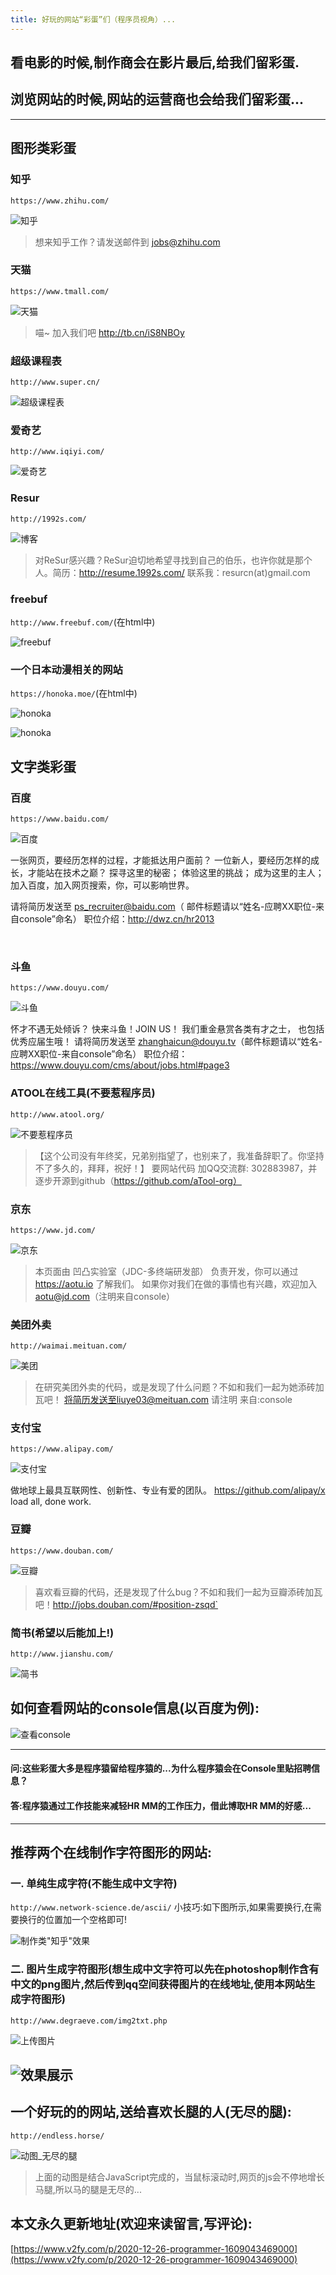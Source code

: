 ```yaml
---
title: 好玩的网站“彩蛋”们（程序员视角）...
---
```






## 看电影的时候,制作商会在影片最后,给我们留彩蛋.
## 浏览网站的时候,网站的运营商也会给我们留彩蛋...


---
## 图形类彩蛋

### 知乎
`https://www.zhihu.com/`


![知乎](https://www.v2fy.com/asset/0i/jikemiji/jikemiji-md/2020-12-26-programmer-1609043469000.assets/3203841-a6409625f91f2f09.jpg)



>想来知乎工作？请发送邮件到 jobs@zhihu.com

### 天猫
`https://www.tmall.com/`

![天猫](https://www.v2fy.com/asset/0i/jikemiji/jikemiji-md/2020-12-26-programmer-1609043469000.assets/3203841-6dad2042e5545606.jpg)


>喵~ 加入我们吧 http://tb.cn/iS8NBOy

### 超级课程表
`http://www.super.cn/`

![超级课程表](https://www.v2fy.com/asset/0i/jikemiji/jikemiji-md/2020-12-26-programmer-1609043469000.assets/3203841-6a72133705ca8cb8.jpg)

### 爱奇艺
`http://www.iqiyi.com/`


![爱奇艺](https://www.v2fy.com/asset/0i/jikemiji/jikemiji-md/2020-12-26-programmer-1609043469000.assets/3203841-cf2443956f80b4a9.jpg)



### Resur
`http://1992s.com/`


![博客](https://www.v2fy.com/asset/0i/jikemiji/jikemiji-md/2020-12-26-programmer-1609043469000.assets/3203841-37b63d4d9a9d5fa3.jpg)


>对ReSur感兴趣？ReSur迫切地希望寻找到自己的伯乐，也许你就是那个人。简历：http://resume.1992s.com/ 联系我：resurcn(at)gmail.com



### freebuf
`http://www.freebuf.com/`(在html中)


![freebuf](https://www.v2fy.com/asset/0i/jikemiji/jikemiji-md/2020-12-26-programmer-1609043469000.assets/3203841-9bb5a4783b6f960c.jpg)

### 一个日本动漫相关的网站
`https://honoka.moe/`(在html中)




![honoka](https://www.v2fy.com/asset/0i/jikemiji/jikemiji-md/2020-12-26-programmer-1609043469000.assets/3203841-778e83636a963013.jpg)




![honoka](https://www.v2fy.com/asset/0i/jikemiji/jikemiji-md/2020-12-26-programmer-1609043469000.assets/3203841-fdd91bb1441ee37b.jpg)



## 文字类彩蛋

### 百度
`https://www.baidu.com/`


![百度](https://www.v2fy.com/asset/0i/jikemiji/jikemiji-md/2020-12-26-programmer-1609043469000.assets/3203841-07a33f3782149001.jpg)




一张网页，要经历怎样的过程，才能抵达用户面前？
一位新人，要经历怎样的成长，才能站在技术之巅？
探寻这里的秘密；
体验这里的挑战；
成为这里的主人；
加入百度，加入网页搜索，你，可以影响世界。

请将简历发送至  ps_recruiter@baidu.com（ 邮件标题请以“姓名-应聘XX职位-来自console”命名）
职位介绍：http://dwz.cn/hr2013


​                                                                                      
### 斗鱼

`https://www.douyu.com/`


![斗鱼](https://www.v2fy.com/asset/0i/jikemiji/jikemiji-md/2020-12-26-programmer-1609043469000.assets/3203841-bd69016958cb29ac.jpg)


怀才不遇无处倾诉？
快来斗鱼！JOIN US！
我们重金悬赏各类有才之士，
也包括优秀应届生哦！
请将简历发送至  zhanghaicun@douyu.tv（邮件标题请以“姓名-应聘XX职位-来自console”命名）
职位介绍：https://www.douyu.com/cms/about/jobs.html#page3


### ATOOL在线工具(不要惹程序员)
`http://www.atool.org/`


![不要惹程序员](https://www.v2fy.com/asset/0i/jikemiji/jikemiji-md/2020-12-26-programmer-1609043469000.assets/3203841-aa1bae550d31f6a6.jpg)

>【这个公司没有年终奖，兄弟别指望了，也别来了，我准备辞职了。你坚持不了多久的，拜拜，祝好！】
>要网站代码 加QQ交流群: 302883987，并逐步开源到github（https://github.com/aTool-org）

### 京东
`https://www.jd.com/`



![京东](https://www.v2fy.com/asset/0i/jikemiji/jikemiji-md/2020-12-26-programmer-1609043469000.assets/3203841-9c3e5e90031a9309.jpg)


>本页面由 凹凸实验室（JDC-多终端研发部） 负责开发，你可以通过 https://aotu.io 了解我们。
>如果你对我们在做的事情也有兴趣，欢迎加入 aotu@jd.com（注明来自console）

### 美团外卖

`http://waimai.meituan.com/`


![美团](https://www.v2fy.com/asset/0i/jikemiji/jikemiji-md/2020-12-26-programmer-1609043469000.assets/3203841-00af24c9ecb304f6.jpg)




>在研究美团外卖的代码，或是发现了什么问题？不如和我们一起为她添砖加瓦吧！
>将简历发送至liuye03@meituan.com
>请注明 来自:console

### 支付宝
`https://www.alipay.com/`


![支付宝](https://www.v2fy.com/asset/0i/jikemiji/jikemiji-md/2020-12-26-programmer-1609043469000.assets/3203841-420c9d7ce8620a12.jpg)




做地球上最具互联网性、创新性、专业有爱的团队。 https://github.com/alipay/x
load all, done work.

### 豆瓣

`https://www.douban.com/`


![豆瓣](https://www.v2fy.com/asset/0i/jikemiji/jikemiji-md/2020-12-26-programmer-1609043469000.assets/3203841-f98e58f5e063bc20.jpg)

>喜欢看豆瓣的代码，还是发现了什么bug？不如和我们一起为豆瓣添砖加瓦吧！http://jobs.douban.com/#position-zsqd`

### 简书(希望以后能加上!)
`http://www.jianshu.com/`

![简书](https://www.v2fy.com/asset/0i/jikemiji/jikemiji-md/2020-12-26-programmer-1609043469000.assets/3203841-3d0c9c4150b64ef4.jpg)




## 如何查看网站的console信息(以百度为例):


![查看console](https://www.v2fy.com/asset/0i/jikemiji/jikemiji-md/2020-12-26-programmer-1609043469000.assets/3203841-39eeb4c8483e2942.jpg)

---


#### 问:这些彩蛋大多是程序猿留给程序猿的...为什么程序猿会在Console里贴招聘信息？
#### 答:程序猿通过工作技能来减轻HR MM的工作压力，借此博取HR MM的好感...

---

## 推荐两个在线制作字符图形的网站:

### 一.  单纯生成字符(不能生成中文字符)
`http://www.network-science.de/ascii/`
小技巧:如下图所示,如果需要换行,在需要换行的位置加一个空格即可!



![制作类"知乎"效果](https://www.v2fy.com/asset/0i/jikemiji/jikemiji-md/2020-12-26-programmer-1609043469000.assets/3203841-dc9b80596535afe6.jpg)



### 二.  图片生成字符图形(想生成中文字符可以先在photoshop制作含有中文的png图片,然后传到qq空间获得图片的在线地址,使用本网站生成字符图形)
`http://www.degraeve.com/img2txt.php`



![上传图片](https://www.v2fy.com/asset/0i/jikemiji/jikemiji-md/2020-12-26-programmer-1609043469000.assets/3203841-c7c47d8deda32d26.jpg)




![效果展示](https://www.v2fy.com/asset/0i/jikemiji/jikemiji-md/2020-12-26-programmer-1609043469000.assets/3203841-0f531c52823bf9ea.jpg)
---

## 一个好玩的的网站,送给喜欢长腿的人(无尽的腿):
`http://endless.horse/`

![动图_无尽的腿](https://www.v2fy.com/asset/0i/jikemiji/jikemiji-md/2020-12-26-programmer-1609043469000.assets/3203841-6ee558c320799a66.gif)

>上面的动图是结合JavaScript完成的，当鼠标滚动时,网页的js会不停地增长马腿,所以马的腿是无尽的...



## 本文永久更新地址(欢迎来读留言,写评论):

[https://www.v2fy.com/p/2020-12-26-programmer-1609043469000](https://www.v2fy.com/p/2020-12-26-programmer-1609043469000)

